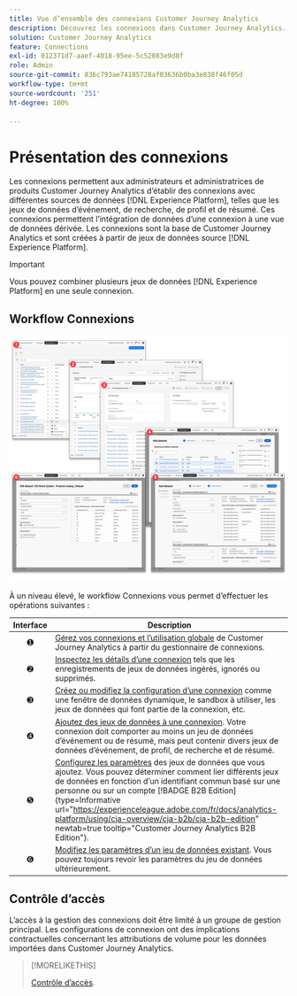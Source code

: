 ```yaml
---
title: Vue d’ensemble des connexions Customer Journey Analytics
description: Découvrez les connexions dans Customer Journey Analytics.
solution: Customer Journey Analytics
feature: Connections
exl-id: 012371d7-aaef-4018-95ee-5c52083e9d8f
role: Admin
source-git-commit: 836c793ae74185728af03636b0ba3e838f46f05d
workflow-type: tm+mt
source-wordcount: '251'
ht-degree: 100%

---
```


# Présentation des connexions

Les connexions permettent aux administrateurs et administratrices de produits Customer Journey Analytics d’établir des connexions avec différentes sources de données [!DNL  Experience Platform], telles que les jeux de données d’événement, de recherche, de profil et de résumé. Ces connexions permettent l’intégration de données d’une connexion à une vue de données dérivée. Les connexions sont la base de Customer Journey Analytics et sont créées à partir de jeux de données source [!DNL Experience Platform].

>[!IMPORTANT]
>
>Vous pouvez combiner plusieurs jeux de données [!DNL Experience Platform] en une seule connexion.


## Workflow Connexions

![Workflow Connexions](assets/connection-workflow.png)

<!-- Outdated interface 

>[!BEGINSHADEBOX]

See ![VideoCheckedOut](/help/assets/icons/VideoCheckedOut.svg) [Configuring connections](https://video.tv.adobe.com/v/35111/?quality=12&learn=on){target="_blank"} for a demo video.

>[!ENDSHADEBOX]

-->

À un niveau élevé, le workflow Connexions vous permet d’effectuer les opérations suivantes :

| Interface | Description |
|:---:|---|
| ➊ | [Gérez vos connexions et l’utilisation globale](manage-connections.md) de Customer Journey Analytics à partir du gestionnaire de connexions. |
| ➋ | [Inspectez les détails d’une connexion](manage-connections.md#connection-details) tels que les enregistrements de jeux de données ingérés, ignorés ou supprimés. |
| ➌ | [Créez ou modifiez la configuration d’une connexion](create-connection.md#create-or-edit-a-connection) comme une fenêtre de données dynamique, le sandbox à utiliser, les jeux de données qui font partie de la connexion, etc. |
| ➍ | [Ajoutez des jeux de données à une connexion](create-connection.md#add-datasets). Votre connexion doit comporter au moins un jeu de données d’événement ou de résumé, mais peut contenir divers jeux de données d’événement, de profil, de recherche et de résumé. |
| ➎ | [Configurez les paramètres](create-connection.md#dataset-settings) des jeux de données que vous ajoutez. Vous pouvez déterminer comment lier différents jeux de données en fonction d’un identifiant commun basé sur une personne ou sur un compte [!BADGE B2B Edition]{type=Informative url="https://experienceleague.adobe.com/fr/docs/analytics-platform/using/cja-overview/cja-b2b/cja-b2b-edition" newtab=true tooltip="Customer Journey Analytics B2B Edition"}. |
| ➏ | [Modifiez les paramètres d’un jeu de données existant](create-connection.md#edit-a-dataset). Vous pouvez toujours revoir les paramètres du jeu de données ultérieurement. |



## Contrôle d’accès

L’accès à la gestion des connexions doit être limité à un groupe de gestion principal. Les configurations de connexion ont des implications contractuelles concernant les attributions de volume pour les données importées dans Customer Journey Analytics.

>[!MORELIKETHIS]
>
>[Contrôle d’accès](/help/technotes/access-control.md).

